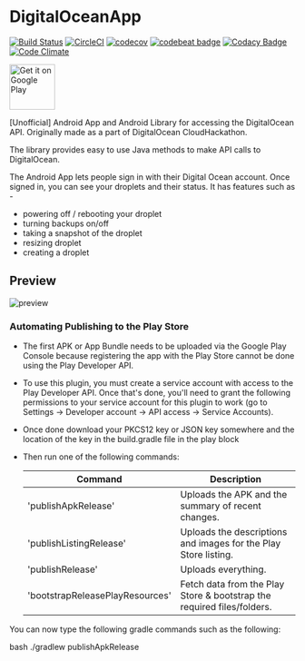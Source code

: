 # DigitalOceanApp 

[![Build Status](https://travis-ci.org/coding-blocks/DigitalOceanApp.svg?branch=master)](https://travis-ci.org/coding-blocks/DigitalOceanApp)
[![CircleCI](https://circleci.com/gh/coding-blocks/DigitalOceanApp.svg?style=shield)](https://circleci.com/gh/coding-blocks/DigitalOceanApp)
[![codecov](https://codecov.io/gh/coding-blocks/DigitalOceanApp/branch/master/graph/badge.svg)](https://codecov.io/gh/coding-blocks/DigitalOceanApp)
[![codebeat badge](https://codebeat.co/badges/39a67587-5c32-416f-8166-3a5eb43335af)](https://codebeat.co/projects/github-com-coding-blocks-digitaloceanapp-master)
[![Codacy Badge](https://api.codacy.com/project/badge/Grade/ab89062fe8b3484485edd8babd04696a)](https://www.codacy.com/app/championswimmer/DigitalOceanApp?utm_source=github.com&amp;utm_medium=referral&amp;utm_content=coding-blocks/DigitalOceanApp&amp;utm_campaign=Badge_Grade)
[![Code Climate](https://codeclimate.com/github/coding-blocks/DigitalOceanApp/badges/gpa.svg)](https://codeclimate.com/github/coding-blocks/DigitalOceanApp)

<a href='https://play.google.com/store/apps/details?id=in.tosc.digitaloceanapp&hl=en&pcampaignid=MKT-Other-global-all-co-prtnr-py-PartBadge-Mar2515-1'><img height=80 alt='Get it on Google Play' src='https://play.google.com/intl/en_us/badges/images/generic/en_badge_web_generic.png'/></a>

[Unofficial] Android App and Android Library for accessing the DigitalOcean API.
Originally made as a part of DigitalOcean CloudHackathon.

The library provides easy to use Java methods to make API calls to DigitalOcean.

The Android App lets people sign in with their Digital Ocean account. 
Once signed in, you can see your droplets and their status. 
It has features such as - 
 - powering off / rebooting your droplet
 - turning backups on/off
 - taking a snapshot of the droplet
 - resizing droplet
 - creating a droplet

 ## Preview

 ![preview](docs/preview2.gif)
 
 ### Automating Publishing to the Play Store
 
- The first APK or App Bundle needs to be uploaded via the Google Play Console because registering the app with the Play Store cannot be done using the Play Developer API.
- To use this plugin, you must create a service account with access to the Play Developer API. Once that's done, you'll need to grant the following permissions to your service account for this plugin to work (go to Settings -> Developer account -> API access -> Service Accounts).
- Once done download your PKCS12 key or JSON key somewhere and the location of the key in the build.gradle file in the play block
- Then run one of the following commands:

   | Command | Description |
   | ------------- | ------------- |
   | 'publishApkRelease'| Uploads the APK and the summary of recent changes. |
   | 'publishListingRelease'| Uploads the descriptions and images for the Play Store listing.|
   | 'publishRelease'| Uploads everything.|
   | 'bootstrapReleasePlayResources'| Fetch data from the Play Store & bootstrap the required files/folders.|

                                
You can now type the following gradle commands such as the following:

bash
./gradlew publishApkRelease
                                

